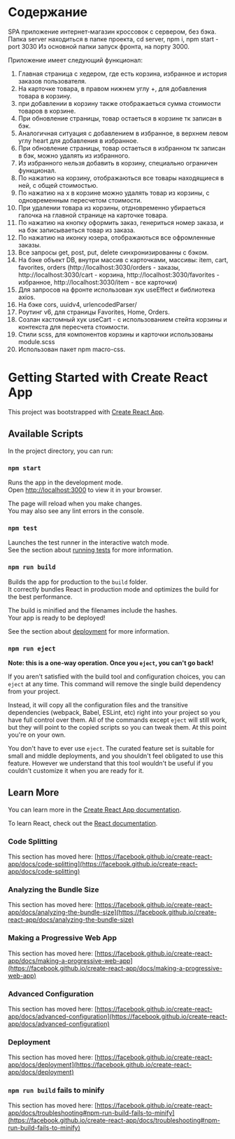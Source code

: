 # Содержание

SPA приложение интернет-магазин кроссовок с сервером, без бэка.
Папка server находиться в папке проекта, cd server, npm i, npm start - port 3030
Из основной папки запуск фронта, на порту 3000.

Приложение имеет следующий функционал:

1. Главная страница с хедером, где есть корзина, избранное и история заказов пользователя.
2. На карточке товара, в правом нижнем углу +, для добавления товара в корзину.
3. при добавлении в корзину также отображаеться сумма стоимости товаров в корзине.
4. При обновление страницы, товар остаеться в корзине тк записан в бэк.
5. Аналогичная ситуация с добавлением в избранное, в верхнем левом углу heart для добавления в избранное.
6. При обновление страницы, товар остаеться в избранном тк записан в бэк, можно удалять из избранного.
7. Из избранного нельзя добавить в корзину, специально ограничен функционал.
8. По нажатию на корзину, отображаються все товары находящиеся в ней, с общей стоимостью.
9. По нажатию на x в корзине можно удалять товар из корзины, с одновременным пересчетом стоимости.
10. При удалении товара из корзины, отдновременно убираеться галочка на главной странице на карточке товара.
11. По нажатию на кнопку оформить заказ, генериться номер заказа, и на бэк записываеться товар из заказа.
12. По нажатию на иконку юзера, отображаються все офромленные заказы.
13. Все запросы get, post, put, delete синхронизированны с бэком.
14. На бэке объект DB, внутри массив с карточками, массивы: item, cart, favorites, orders (http://localhost:3030/orders - заказы, http://localhost:3030/cart - корзина, http://localhost:3030/favorites - избранное, http://localhost:3030/item - все карточки)
15. Для запросов на фронте использован хук useEffect и библиотека axios.
16. На бэке cors, uuidv4, urlencodedParser/
17. Роутинг v6, для страницы Favorites, Home, Orders.
18. Созлан кастомный хук useCart - с использованием стейта корзины и контекста для пересчета стоимости.
19. Стили scss, для компонентов корзины и карточки использованы module.scss
20. Использован пакет npm macro-css.

# Getting Started with Create React App

This project was bootstrapped with [Create React App](https://github.com/facebook/create-react-app).

## Available Scripts

In the project directory, you can run:

### `npm start`

Runs the app in the development mode.\
Open [http://localhost:3000](http://localhost:3000) to view it in your browser.

The page will reload when you make changes.\
You may also see any lint errors in the console.

### `npm test`

Launches the test runner in the interactive watch mode.\
See the section about [running tests](https://facebook.github.io/create-react-app/docs/running-tests) for more information.

### `npm run build`

Builds the app for production to the `build` folder.\
It correctly bundles React in production mode and optimizes the build for the best performance.

The build is minified and the filenames include the hashes.\
Your app is ready to be deployed!

See the section about [deployment](https://facebook.github.io/create-react-app/docs/deployment) for more information.

### `npm run eject`

**Note: this is a one-way operation. Once you `eject`, you can't go back!**

If you aren't satisfied with the build tool and configuration choices, you can `eject` at any time. This command will remove the single build dependency from your project.

Instead, it will copy all the configuration files and the transitive dependencies (webpack, Babel, ESLint, etc) right into your project so you have full control over them. All of the commands except `eject` will still work, but they will point to the copied scripts so you can tweak them. At this point you're on your own.

You don't have to ever use `eject`. The curated feature set is suitable for small and middle deployments, and you shouldn't feel obligated to use this feature. However we understand that this tool wouldn't be useful if you couldn't customize it when you are ready for it.

## Learn More

You can learn more in the [Create React App documentation](https://facebook.github.io/create-react-app/docs/getting-started).

To learn React, check out the [React documentation](https://reactjs.org/).

### Code Splitting

This section has moved here: [https://facebook.github.io/create-react-app/docs/code-splitting](https://facebook.github.io/create-react-app/docs/code-splitting)

### Analyzing the Bundle Size

This section has moved here: [https://facebook.github.io/create-react-app/docs/analyzing-the-bundle-size](https://facebook.github.io/create-react-app/docs/analyzing-the-bundle-size)

### Making a Progressive Web App

This section has moved here: [https://facebook.github.io/create-react-app/docs/making-a-progressive-web-app](https://facebook.github.io/create-react-app/docs/making-a-progressive-web-app)

### Advanced Configuration

This section has moved here: [https://facebook.github.io/create-react-app/docs/advanced-configuration](https://facebook.github.io/create-react-app/docs/advanced-configuration)

### Deployment

This section has moved here: [https://facebook.github.io/create-react-app/docs/deployment](https://facebook.github.io/create-react-app/docs/deployment)

### `npm run build` fails to minify

This section has moved here: [https://facebook.github.io/create-react-app/docs/troubleshooting#npm-run-build-fails-to-minify](https://facebook.github.io/create-react-app/docs/troubleshooting#npm-run-build-fails-to-minify)
